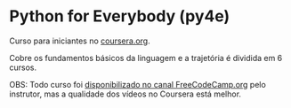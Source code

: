 # Python for Everybody (py4e)

Curso para iniciantes no [coursera.org](https://www.coursera.org/learn/python/home/welcome). 

Cobre os fundamentos básicos da linguagem e a trajetória é dividida em 6 cursos.

OBS: Todo curso foi [disponibilizado no canal FreeCodeCamp.org](https://www.youtube.com/watch?v=8DvywoWv6fI&t=10728s) pelo instrutor, mas a qualidade dos vídeos no Coursera está melhor.
